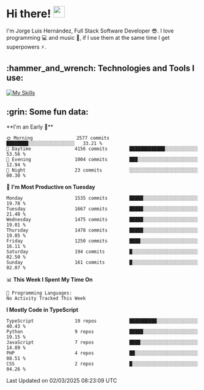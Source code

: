 <h1 align="left">
 <abc>
  <br>Hi there! <img src="https://user-images.githubusercontent.com/42378118/110234147-e3259600-7f4e-11eb-95be-0c4047144dea.gif" width="30"><br>
 </abc>
</h1>

I'm Jorge Luis Hernández, Full Stack Software Developer :sunglasses:. I love programming :computer: and music :musical_score:, if I use them at the same time I get superpowers :zap:. 


<h2 align="left">:hammer_and_wrench: Technologies and Tools I use:</h2>

[![My Skills](https://skillicons.dev/icons?i=js,ts,html,css,py,vue,react,next,nest,postgres,mysql)](https://skillicons.dev)

<h2 align="left">:grin: Some fun data:</h2>
<!--START_SECTION:waka-->
**I'm an Early 🐤** 

```text
🌞 Morning                2577 commits        ████████░░░░░░░░░░░░░░░░░   33.21 % 
🌆 Daytime                4156 commits        █████████████░░░░░░░░░░░░   53.56 % 
🌃 Evening                1004 commits        ███░░░░░░░░░░░░░░░░░░░░░░   12.94 % 
🌙 Night                  23 commits          ░░░░░░░░░░░░░░░░░░░░░░░░░   00.30 % 
```
📅 **I'm Most Productive on Tuesday** 

```text
Monday                   1535 commits        █████░░░░░░░░░░░░░░░░░░░░   19.78 % 
Tuesday                  1667 commits        █████░░░░░░░░░░░░░░░░░░░░   21.48 % 
Wednesday                1475 commits        █████░░░░░░░░░░░░░░░░░░░░   19.01 % 
Thursday                 1478 commits        █████░░░░░░░░░░░░░░░░░░░░   19.05 % 
Friday                   1250 commits        ████░░░░░░░░░░░░░░░░░░░░░   16.11 % 
Saturday                 194 commits         █░░░░░░░░░░░░░░░░░░░░░░░░   02.50 % 
Sunday                   161 commits         █░░░░░░░░░░░░░░░░░░░░░░░░   02.07 % 
```


📊 **This Week I Spent My Time On** 

```text
💬 Programming Languages: 
No Activity Tracked This Week
```

**I Mostly Code in TypeScript** 

```text
TypeScript               19 repos            ██████████░░░░░░░░░░░░░░░   40.43 % 
Python                   9 repos             █████░░░░░░░░░░░░░░░░░░░░   19.15 % 
JavaScript               7 repos             ████░░░░░░░░░░░░░░░░░░░░░   14.89 % 
PHP                      4 repos             ██░░░░░░░░░░░░░░░░░░░░░░░   08.51 % 
CSS                      2 repos             █░░░░░░░░░░░░░░░░░░░░░░░░   04.26 % 
```




 Last Updated on 02/03/2025 08:23:09 UTC
<!--END_SECTION:waka-->
